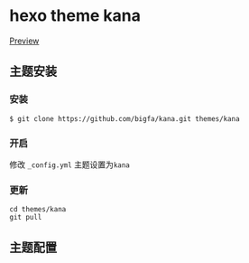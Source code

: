 # hexo theme kana

[Preview](https://bigfa.github.io/kana/)

## 主题安装

### 安装

```
$ git clone https://github.com/bigfa/kana.git themes/kana

```

### 开启

修改 `_config.yml` 主题设置为`kana`

### 更新

```
cd themes/kana
git pull

```

## 主题配置